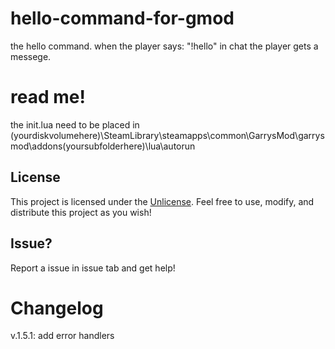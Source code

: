 # hello-command-for-gmod
the hello command. when the player says: "!hello" in chat the player gets a messege.
# read me!
the init.lua need to be placed in  (yourdiskvolumehere)\SteamLibrary\steamapps\common\GarrysMod\garrysmod\addons\(yoursubfolderhere)\lua\autorun
## License
This project is licensed under the [Unlicense](LICENSE). Feel free to use, modify, and distribute this project as you wish!
## Issue?
Report a issue in issue tab and get help!
# Changelog
v.1.5.1: add error handlers
